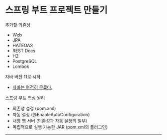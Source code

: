 # 스프링 부트 프로젝트 만들기

추가할 의존성

* Web
* JPA
* HATEOAS
* REST Docs
* H2
* PostgreSQL
* Lombok

자바 버전 11로 시작

* [자바는 여전히 무료다.](https://itnext.io/java-is-still-free-c02aef8c9e04)

스프링 부트 핵심 원리

* 의존성 설정 (pom.xml)
* 자동 설정 (@EnableAutoConfiguration)
* 내장 웹 서버 (의존성과 자동 설정의 일부)
* 독립적으로 실행 가능한 JAR (pom.xml의 플러그인)

---

